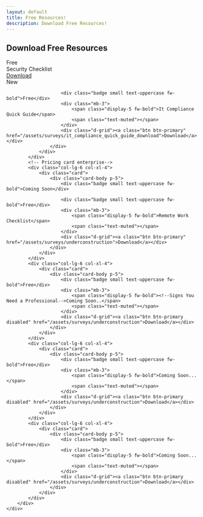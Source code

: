 ```yaml
---
layout: default
title: Free Resources!
description: Download Free Resources!
---
```


<!-- Download section-->
<section class="bg-light py-5">
    <div class="container px-5 my-5">
        <div class="text-center mb-5">
            <h1 class="fw-bolder"><i class="bi bi-cloud-arrow-down-fill"></i> Download Free Resources</h1>
        </div>
        <div class="row gx-5 justify-content-center">
            <!-- Pricing card free-->
            <div class="col-lg-6 col-xl-4">
                <div class="card mb-5 mb-xl-0">
                    <div class="card-body p-5">
                        <div class="badge small text-uppercase fw-bold">Free</div>
                        <div class="mb-3">
                            <span class="display-5 fw-bold">Security Checklist</span>
                            <span class="text-muted"></span>
                        </div>
                        <div class="d-grid"><a class="btn btn-primary" href="/assets/surveys/security_checklist_download">Download</a></div>
                    </div>
                </div>
            </div>
            <!-- Pricing card pro-->
            <div class="col-lg-6 col-xl-4">
                <div class="card mb-5 mb-xl-0">
                    <div class="card-body p-5">
						<div class="badge small text-uppercase fw-bold">New</div>
						
                        <div class="badge small text-uppercase fw-bold">Free</div>
                        <div class="mb-3">
                            <span class="display-5 fw-bold">It Compliance Quick Guide</span>
                            <span class="text-muted"></span>
                        </div>
                        <div class="d-grid"><a class="btn btn-primary" href="/assets/surveys/it_compliance_quick_guide_download">Download</a></div>
                    </div>
                </div>
            </div>
            <!-- Pricing card enterprise-->
            <div class="col-lg-6 col-xl-4">
                <div class="card">
                    <div class="card-body p-5">
						<div class="badge small text-uppercase fw-bold">Coming Soon</div>
						
                        <div class="badge small text-uppercase fw-bold">Free</div>
                        <div class="mb-3">
                            <span class="display-5 fw-bold">Remote Work Checklist</span>
                            <span class="text-muted"></span>
                        </div>
                        <div class="d-grid"><a class="btn btn-primary" href="/assets/surveys/underconstruction">Download</a></div>
                    </div>
                </div>
            </div>
            <div class="col-lg-6 col-xl-4">
                <div class="card">
                    <div class="card-body p-5">
                        <div class="badge small text-uppercase fw-bold">Free</div>
                        <div class="mb-3">
                            <span class="display-5 fw-bold"><!--Signs You Need a Professional-->Coming Soon..</span>
                            <span class="text-muted"></span>
                        </div>
                        <div class="d-grid"><a class="btn btn-primary disabled" href="/assets/surveys/underconstruction">Download</a></div>
                    </div>
                </div>
            </div>
            <div class="col-lg-6 col-xl-4">
                <div class="card">
                    <div class="card-body p-5">
                        <div class="badge small text-uppercase fw-bold">Free</div>
                        <div class="mb-3">
                            <span class="display-5 fw-bold">Coming Soon...</span>
                            <span class="text-muted"></span>
                        </div>
                        <div class="d-grid"><a class="btn btn-primary disabled" href="/assets/surveys/underconstruction">Download</a></div>
                    </div>
                </div>
            </div>
            <div class="col-lg-6 col-xl-4">
                <div class="card">
                    <div class="card-body p-5">
                        <div class="badge small text-uppercase fw-bold">Free</div>
                        <div class="mb-3">
                            <span class="display-5 fw-bold">Coming Soon...</span>
                            <span class="text-muted"></span>
                        </div>
                        <div class="d-grid"><a class="btn btn-primary disabled" href="/assets/surveys/underconstruction">Download</a></div>
                    </div>
                </div>
            </div>
        </div>
    </div>
</section>